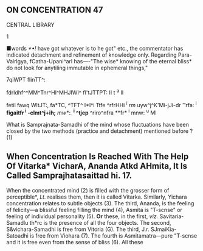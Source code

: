 ## **ON CONCENTRATION** 47

CENTRAL LIBRARY

1

■words *\*•!* have got whatever is to he got" etc., the commentator has indicated detachment and refinement of knowledge only. Regarding Para-Vairlgya, fCatha-Upani^arl has—-"The wise\* knowing of the eternal bliss\* do not look for anytiling immutable in ephemeral things,"

7qiWPT flinTT^:

fdrldhf^^MM^Tnr^HI^MHJIWI^ fl'tJTTPT: II t <sup>a</sup> II

fetil fawq WltJT:, fa\*TC, ^TFT^ I\*I^i Ttfe ^rfrHHi <sup>i</sup> *rm* uyw^j^K'Mi-jJi-dr ™rfa: <sup>i</sup> **figaitfr <sup>i</sup> -clmt^j+ih;** *mw\*:.* **<sup>i</sup> ^tjep** ^riro^nfra *\*fr\* <sup>i</sup> mnw: <sup>u</sup> Ml

What is Samprajnata-Samadhi of the mind whose fluctuations have been closed by the two methods (practice and detachment) mentioned before ? (1)

## **When Concentration Is Reached With The Help Of Vitarka\* VicharA, Ananda Atkd AHmita, It Is Called Samprajhatasaittad hi. 17.**

When the concentrated mind (2) is filled with the grosser form of perceptible\*, *Lt.* realises them, then it is called Vitarka. Similarly, Yichara concentration relates to subtle objects (3). The third, Ananda, is the feeling of felicity—a blissful feeling filling the mind (4), Asmita is "T-scnse" or feeling of individual personality (5). **Or** these, in the first, *viz.* Savitaria-Samadlu th\*rc is the presence of all the four objects. The second, S&vichara-Samadhi is free from Vitoria (G). The third, J.r. SJmaiKia-Satoadhi is free from Viohara (7). The fourth is Asmitamatra—pure "T-scnse and it is free even from the sense of bliss (6). All these
